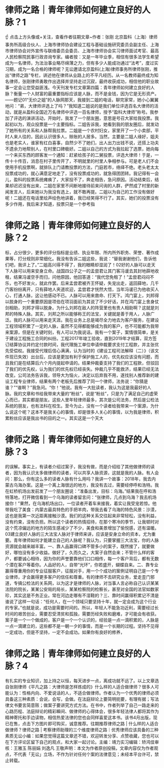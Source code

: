 # 律师之路｜青年律师如何建立良好的人脉？1

☝ 点击上方头像或+关注，查看作者往期文章~作者：张刚 北京盈科（上海）律师事务所高级合伙人、上海市律师协会建设工程与基础设施研究委员会副主任、上海市律师协会对外宣传与联络委员会委员、上海市律师协会实习律师面试考官、最高人民检察院民事行政咨询专家。编者按：又是一年毕业季，相信有很多法学生希望成为一名律师，为法治事业略尽绵薄之力，但有多少人能成功通过“法考”，度过实习期，成为一名合格的律师呢？无讼邀请北京盈科(上海)律师事务所律师张刚，推出“律师之路”专栏，讲述他在律师从业路上的不平凡经历。从一名教师最终成为知名律师，张刚律师勇敢作出选择并坚持走过沉寂，最终收获成功，相信他的职业故事一定会让您受益匪浅。今天刊发专栏文章第四篇：青年律师如何建立良好的人脉？衡量一个人财富的最重要指标应该是人脉，而不是金钱，因为它是无形资产。——题记01“无价之姐”的人脉网那天，我接到二姐的电话，聊完家常，她小心翼翼地问：“弟，大律师评选上了吗？”我知道二姐说的是我们单位评选百名大律师的活动，就是从盈科全国近万名律师中评选一百名律师，授予“盈科大律师”称号。我参加了评选的演讲活动，开始时，我发了一个朋友圈，意思是号召大家给我投票。我起初以为，观众投票是一个主要指标。二姐告诉我，她看到我的朋友圈后，就发动了她所有的关系和人脉帮我拉票。二姐是一个农村妇女，家里开了一个小卖部，平时人来人往的，因此认识很多人，赊账的人居多。当然，主要是二姐人缘好，姐夫也是老实人，谁家有红白喜事，自然少不了她们，出人出力出钱不说，还搭上功夫不遗余力地帮别人，在村里口碑极好。二姐以自己的方式为我拉起了选票，她向每一个来买东西的顾客发一个通知：赶紧给孩子的二舅投票，评选大律师！于是，一传十十传百，消息在村子里传开了，不明就里的村里人争相参与。可是老人们不会使用手机投票啊，就排队上门请教投票的方法，门庭若市，络绎不绝。老头老太太投票成功的，就心满意足地走了，没有投票成功的，就急得团团转。我记得有一会儿，盈科的投票系统瘫痪了，大家投不了，奔走相告，急问原因。活动结束后，结果却迟迟没有出来，二姐在家里不间断地接待前来问询的人群，俨然成了村里的新闻发言人，后来她以为我没有选上，就不敢再提。二姐以为自己的工作没有做好呢！二姐还在电话里绘声绘色地讲着，我已经笑得不行了。其实，她们的投票没有多少作用，我后来才知道，投票只是一个参考指

# 律师之路｜青年律师如何建立良好的人脉？2

标，占分很少，更多的评分指标是业绩、执业年限、所内所外职务、荣誉、著作成果等，打分规则非常细化。我没有告诉二姐这些，我说：“替我谢谢他们，告诉他们吧，我评上了。”二姐高兴得不得了，我的眼睛却湿润了！02好的人脉可以走天下人脉可以用来安身立命。战国四公子之一的孟尝君让其门客冯谖去其封地薛地收租，结果冯谖空手而归，问他原因，他回答道：“我代您免租了！”孟尝君闷闷不乐，也不好发火，就此作罢。后来孟尝君被齐王怀疑，失宠出走，返回薛地，几千门客纷纷离开，只有薛地人夹道欢迎，孟尝君才恍然大悟，当年冯谖已为他收买人心，打通人脉，这让他感动不已。人脉可以用来救命、打天下。鸿门宴上，刘邦得以脱身的一个重要原因是项伯在项羽面前为其说了不少好话，并在鸿门宴上舍身仗剑相助，刘邦才得以脱身。为什么刘邦在敌人的阵营里也有贵人相助啊？这就是刘邦的特殊人脉。其实，刘邦之所以能够称王的法宝，关键就是善于用人，人脉广泛。我的人脉可以用来走天涯。我在业务上总是竭尽全力地去为客户服务，在建设工程领域积累了一定的人脉，虽然不见得都能够成为我的客户，也不可能都为我带来案源，但是在关键时刻，有人可以为我说话。我有一个案子，案情很简单，是关于建设工程施工合同的纠纷。工程2017年竣工验收，直到2019年才结算，双方签订结算协议并约定付款时间，我代理施工单位申请仲裁要求支付工程款，并主张优先受偿权。我接受代理后信心满满，认为当时的《建设工程司法解释（二）》（该文件现已失效）出台后，应该是更加有利于保护施工人的，优先权应该没有问题，而且我们是在结算后六个月内提起申请的。结果仲裁委支持了我们的工程款，但驳回了我们的优先权，认为我们的优先权已经丧失。仲裁几乎不能救济，结果已经无法改变。公司法务告诉我，领导大为恼火，决定以后弃我不用，遂找别人推荐新的建设工程专业律师，结果有两个老板先后推荐了同一个律师，法务说：“你猜是谁？”“谁啊？”我急问。“你！”他说。我有一大批读者，我认为这是我最好的人脉。我的文章和书给我带来大量的“粉丝”，说是“粉丝”，只是为了满足自己的虚荣心而已，其实都是朋友。这些人里年轻律师最多，其次是公司法务，然后是公检法系统的朋友，也有法科在校生。至今为止，没有一个读者给我带来一个案源，为什么说这个呢？这本不是我关心的事情，却是很多人关心的事情，以为我是律师，积累粉丝应该是我出书的目的之一。其实这是一个天大

# 律师之路｜青年律师如何建立良好的人脉？3

的误解。事实上，有读者介绍过案子，我没有做，而是介绍给了其他做律师的读者，因为我认识太多做律师的读者，可以共享人脉资源，这就是我的人脉。有人会问：那么，你有这么多的读者人脉有什么用吗？我讲一个故事：2018年，我去内蒙古乌海办案。这是一个离上海很远的地方，我没有去过，需要经停呼和浩特。我在虹桥机场出发前发了一个朋友圈说：“准备出发，目标：乌海。”结果我在呼和浩特落地，打开微信看到一个乌海的读者留言问：“张律师，几点到乌海？我去机场接你！”果然，在乌海机场出口，一位读者开着车来接我，着实让我受宠若惊。他带我吃了美食：内蒙古最具特色的手把羊肉，带我去看了乌海的特色风景：沙漠，这也是我第一次近距离接触沙漠。我们的这种关系交往起来非常轻松，没有利益，没有约束，没有负担。所以这个读者的热情招待，在那个寒冷的季节，让我顿时对这个荒凉偏远的地方的陌生感减少了不少，美食和美景增加了愉悦感，还有温暖。03建立良好人脉的三大法宝人脉对于律师来讲，应该是安身立命的资本，尤为重要。青年律师如何才能建立自己的人脉呢？我认为，只要掌握三大法宝，你的人脉资源就会越来越丰富。一、靠人品赢得口碑不管多小的案子，既然接了，就要做好，哪怕没有多少收益。做好了，久而久之，大案子自然会来；不管什么样的客户，都要诚心相待，因为你的声誉要靠他们口口相传，每一个客户背后，都有无数个潜在客户等着你。人品好的人，自带“光环”，你若盛开，蝴蝶自来。二、靠专业赢得尊重用你的专业征服客户，征服对手，用一个个成功的案例证明自己是一个专业律师，才会赢得更多客户的信任和尊重。有的律师不去研究业务，爱走歪门邪道，专搞公检法的关系网，以为这才是律师的人脉，对当事人言必称自己认识某某法院的院长，某某公安局的局长，某某检察院的检察长，甚至对全国的法官如数家珍，其实这是不务正业。常在河边走哪有不湿鞋的？三、靠时间赢得积累记不清是谁说了这样一句话：“任何人，在一个领域只要坚持十年，就一定会成为这个行业的专家。”也就是说，成功是需要时间的。所以，年轻人不能急功近利，需要经过长时间的艰苦创业，需要忍受清贫和孤独，需要历经失败和磨难，才可能会有收获。案子是一个一个做成的，客户是一个一个认识的，经验是一点一滴积累的，人脉是一点一滴建立的，这些都不是一朝一夕的事情，而是一个长期的过程。坚持不见得一定成功，但是不坚持，一定不会成功。如果你有良好的修养，

# 律师之路｜青年律师如何建立良好的人脉？4

有扎实的专业知识，加上持之以恒，每天进步一点，离成功就不远了。以上文章选自张刚律师《平凡之路：大律师是怎样炼成的》什么样的人适合做律师？很多人可能认为：性格内向、不爱说话的人，不适合做律师。作者认为一个优秀的律师必须具备这三种素质：会说，会写，会做。在法庭辩论上要简明扼要，有理有据；写法律文书要言简意赅；做案子要讲究方式方法。在书中，作者列举了自己一路走来的心路历程、法庭辩论的精彩瞬间、做律师的心得体会，很多年轻法律人都将其作为精神寄托和手边读物，相信热爱法律的您也会同样喜爱这本书。该书4月出版，现已在售，点击下方图片即可购买，诚意推荐。往期推荐律师之路 | 什么样的人适合做律师？律师之路 | 考察律师助理的三个维度律师之路｜优秀律师应该具备的三种素质无讼小编：如果您觉得这篇文章还不错，欢迎转发分享、点赞收藏，您也可以在下方评论区留下自己的观点，和大家一起讨论。主编：靖力实习编辑：矫鸿佳审核：王雅玉 陈丽娟 刘逸凡 王敬声明：本文为作者原创投稿，文章内容仅为作者观点，不代表「无讼」立场，不作为针对任何个案的法律意见；未经本平台许可，禁止转载。

